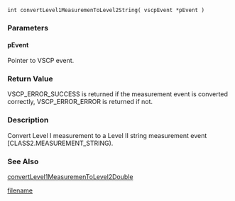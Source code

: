 

```clike
int convertLevel1MeasuremenToLevel2String( vscpEvent *pEvent )
```

### Parameters

#### pEvent
Pointer to VSCP event.

### Return Value
VSCP_ERROR_SUCCESS is returned if the measurement event is converted correctly, VSCP_ERROR_ERROR is returned if not. 

### Description
Convert Level I measurement to a Level II string measurement event [CLASS2.MEASUREMENT_STRING). 

### See Also
[convertLevel1MeasuremenToLevel2Double](convertlevel1measurementolevel2double.md)



[filename](./bottom_copyright.md ':include')

